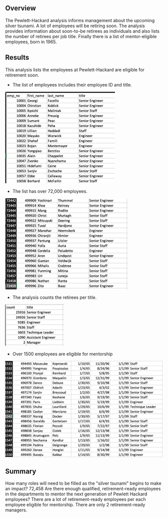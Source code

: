 ## Overview
The Pewlett-Hackard analysis informs management about the upcoming silver tsunami. A lot of employees will be retiring soon. The analysis provides information about soon-to-be retirees as individuals and also lists the number of retirees per job title. Finally there is a list of mentor-eligible employees, born in 1965.

## Results
This analysis lists the employees at Pewlett-Hackard are eligible for retirement soon. 

* The list of employees includes their employee ID and title.

![alt text](https://github.com/Betsy-Kalkwarf/Pewlett-Hackard-Analysis/blob/main/images/Retiring%20employees.png)

* The list has over 72,000 employees.
 
![alt text](https://github.com/Betsy-Kalkwarf/Pewlett-Hackard-Analysis/blob/main/images/end%20of%20list.png)

* The analysis counts the retirees per title.

![alt text](https://github.com/Betsy-Kalkwarf/Pewlett-Hackard-Analysis/blob/main/images/retiring%20titles.png)

* Over 1500 employees are eligible for mentorship

![alt text](https://github.com/Betsy-Kalkwarf/Pewlett-Hackard-Analysis/blob/main/images/mentorship.png)


## Summary
How many roles will need to be filled as the "silver tsunami" begins to make an impact?
72,458
Are there enough qualified, retirement-ready employees in the departments to mentor the next generation of Pewlett Hackard employees?
There are a lot of retirement-ready employees per each employee eligible for mentorship. There are only 2 retirement-ready managers.

